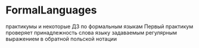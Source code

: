 # FormalLanguages
практикумы и некоторые ДЗ по формальным языкам
Первый практикум проверяет принадлежность слова языку задаваемым регулярным выражением в обратной польской нотации
